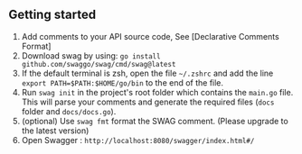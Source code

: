 ## Getting started

1. Add comments to your API source code, See [Declarative Comments Format]
2. Download swag by using: `go install github.com/swaggo/swag/cmd/swag@latest`
3. If the default terminal is zsh, open the file `~/.zshrc` and add the line `export PATH=$PATH:$HOME/go/bin` to the end of the file.
4. Run `swag init` in the project's root folder which contains the `main.go` file. This will parse your comments and generate the required files (`docs` folder and `docs/docs.go`).
5. (optional) Use `swag fmt` format the SWAG comment. (Please upgrade to the latest version)
6. Open Swagger : `http://localhost:8080/swagger/index.html#/`
